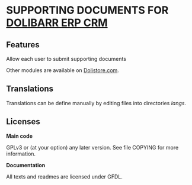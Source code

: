 # SUPPORTING DOCUMENTS FOR <a href="https://www.dolibarr.org">DOLIBARR ERP CRM</a>

## Features
Allow each user to submit supporting documents

<!--
![Screenshot justificativedocuments](img/screenshot_justificativedocuments.png?raw=true "JustificativeDocuments"){imgmd}
-->

Other modules are available on <a href="https://www.dolistore.com" target="_new">Dolistore.com</a>.



## Translations

Translations can be define manually by editing files into directories *langs*. 

<!--
This module contains also a sample configuration for Transifex, under the hidden directory [.tx](.tx), so it is possible to manage translation using this service. 

For more informations, see the [translator's documentation](https://wiki.dolibarr.org/index.php/Translator_documentation).

There is a [Transifex project](https://transifex.com/projects/p/dolibarr-module-template) for this module.
-->


<!--

## Installation

### From the ZIP file and GUI interface

- If you get the module in a zip file (like when downloading it from the market place [Dolistore](https://www.dolistore.com)), go into
menu ```Home - Setup - Modules - Deploy external module``` and upload the zip file.


Note: If this screen tell you there is no custom directory, check your setup is correct: 

- In your Dolibarr installation directory, edit the ```htdocs/conf/conf.php``` file and check that following lines are not commented:

    ```php
    //$dolibarr_main_url_root_alt ...
    //$dolibarr_main_document_root_alt ...
    ```

- Uncomment them if necessary (delete the leading ```//```) and assign a sensible value according to your Dolibarr installation

    For example :

    - UNIX:
        ```php
        $dolibarr_main_url_root_alt = '/custom';
        $dolibarr_main_document_root_alt = '/var/www/Dolibarr/htdocs/custom';
        ```

    - Windows:
        ```php
        $dolibarr_main_url_root_alt = '/custom';
        $dolibarr_main_document_root_alt = 'C:/My Web Sites/Dolibarr/htdocs/custom';
        ```
        
### From a GIT repository

- Clone the repository in ```$dolibarr_main_document_root_alt/justificativedocuments```

```sh
cd ....../custom
git clone git@github.com:gitlogin/justificativedocuments.git justificativedocuments
```

### <a name="final_steps"></a>Final steps

From your browser:

  - Log into Dolibarr as a super-administrator
  - Go to "Setup" -> "Modules"
  - You should now be able to find and enable the module


-->


## Licenses

**Main code**

GPLv3 or (at your option) any later version. See file COPYING for more information.

**Documentation**

All texts and readmes are licensed under GFDL.
